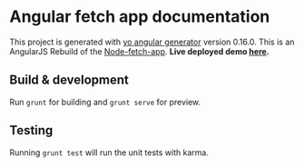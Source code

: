 # Angular fetch app documentation 

This project is generated with [yo angular generator](https://github.com/yeoman/generator-angular)
version 0.16.0.
This is an AngularJS Rebuild of the [Node-fetch-app](https://github.com/ElRakabawi/node-fetch-app).
**Live deployed demo [here](https://elrakabawi.github.io/afa).**

## Build & development

Run `grunt` for building and `grunt serve` for preview.

## Testing

Running `grunt test` will run the unit tests with karma.
